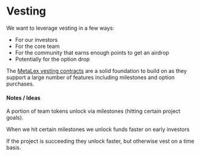 # Vesting

We want to leverage vesting in a few ways:
- For our investors
- For the core team
- For the community that earns enough points to get an airdrop
- Potentially for the option drop

The [MetaLex vesting contracts](https://github.com/MetaLex-Tech/MetaVesT) are a solid foundation to build on as they support a large number of features including milestones and option purchases.

#### Notes / Ideas
A portion of team tokens unlock via milestones (hitting certain project goals).

When we hit certain milestones we unlock funds faster on early investors

If the project is succeeding they unlock faster, but otherwise vest on a time basis.
